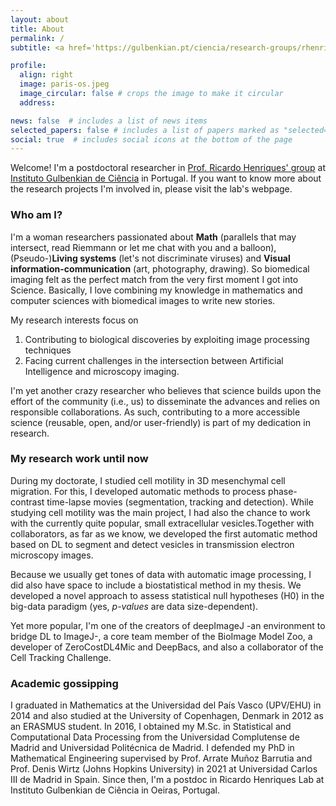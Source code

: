 ```yaml
---
layout: about
title: About
permalink: /
subtitle: <a href='https://gulbenkian.pt/ciencia/research-groups/rhenriques/'>Optical Cell Biology Group</a>, <a href='https://gulbenkian.pt/ciencia/'>Instituto Gulbenkian de Ciência</a>, Oeiras, Portugal

profile:
  align: right
  image: paris-os.jpeg
  image_circular: false # crops the image to make it circular
  address: 

news: false  # includes a list of news items
selected_papers: false # includes a list of papers marked as "selected={true}"
social: true  # includes social icons at the bottom of the page
---
```


Welcome! I'm a postdoctoral researcher in [Prof. Ricardo Henriques' group](https://henriqueslab.github.io/) at [Instituto Gulbenkian de Ciência](https://gulbenkian.pt/ciencia/) in Portugal. 
If you want to know more about the research projects I'm involved in, please visit the lab's webpage. 

### Who am I?
I'm a woman researchers passionated about **Math** (parallels that may intersect, read Riemmann or let me chat with you and a balloon), (Pseudo-)**Living systems** (let's not discriminate viruses) and **Visual information-communication** (art, photography, drawing). 
So biomedical imaging felt as the perfect match from the very first moment I got into Science.
Basically, I love combining my knowledge in mathematics and computer sciences with biomedical images to write new stories. 

My research interests focus on
1. Contributing to biological discoveries by exploiting image processing techniques
2. Facing current challenges in the intersection between Artificial Intelligence and microscopy imaging.

I'm yet another crazy researcher who believes that science builds upon the effort of the community (i.e., us) to disseminate the advances and relies on responsible collaborations. As such, contributing to a more accessible science (reusable, open, and/or user-friendly) is part of my dedication in research. 

### My research work until now
During my doctorate, I studied cell motility in 3D mesenchymal cell migration. 
For this, I developed automatic methods to process phase-contrast time-lapse movies (segmentation, tracking and detection). 
While studying cell motility was the main project, I had also the chance to work with the currently quite popular, small extracellular vesicles.Together with collaborators, as far as we know, we developed the first automatic method based on DL to segment and detect vesicles in transmission electron microscopy images.  

Because we usually get tones of data with automatic image processing, I did also have space to include a biostatistical method in my thesis. 
We developed a novel approach to assess statistical null hypotheses (H0) in the big-data paradigm (yes, *p-values* are data size-dependent). 

Yet more popular, I'm one of the creators of deepImageJ -an environment to bridge DL to ImageJ-, a core team member of the BioImage Model Zoo, a developer of ZeroCostDL4Mic and DeepBacs, and also a collaborator of the Cell Tracking Challenge.

### Academic gossipping
I graduated in Mathematics at the Universidad del País Vasco (UPV/EHU) in 2014 and also studied at the University of Copenhagen, Denmark in 2012 as an ERASMUS student.
In 2016, I obtained my M.Sc. in Statistical and Computational Data Processing from the Universidad Complutense de Madrid and Universidad Politécnica de Madrid. 
I defended my PhD in Mathematical Engineering supervised by Prof. Arrate Muñoz Barrutia and Prof. Denis Wirtz (Johns Hopkins University) in 2021 at Universidad Carlos III de Madrid in Spain. Since then, I'm a postdoc in Ricardo Henriques Lab at Instituto Gulbenkian de Ciência in Oeiras, Portugal.


